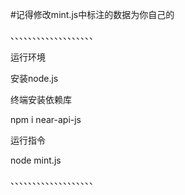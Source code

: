 #记得修改mint.js中标注的数据为你自己的

、、、、、、、、、、、、、、、、、、、

运行环境

安装node.js

终端安装依赖库

npm i near-api-js

运行指令

node mint.js

、、、、、、、、、、、、、、、、、、、
